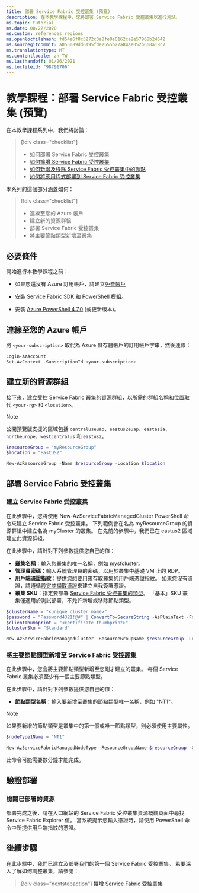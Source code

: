```yaml
---
title: 部署 Service Fabric 受控叢集 (預覽)
description: 在本教學課程中，您將部署 Service Fabric 受控叢集以進行測試。
ms.topic: tutorial
ms.date: 08/27/2020
ms.custom: references_regions
ms.openlocfilehash: fd54e6f8c5272c3a8fe0e0162ca2e57968b24642
ms.sourcegitcommit: a055089dd6195fde2555b27a84ae052b668a18c7
ms.translationtype: MT
ms.contentlocale: zh-TW
ms.lasthandoff: 01/26/2021
ms.locfileid: "98791706"
---
```

# <a name="tutorial-deploy-a-service-fabric-managed-cluster-preview"></a>教學課程：部署 Service Fabric 受控叢集 (預覽)

在本教學課程系列中，我們將討論：

> [!div class="checklist"]
> * 如何部署 Service Fabric 受控叢集 
> * [如何擴增 Service Fabric 受控叢集](tutorial-managed-cluster-scale.md)
> * [如何新增及移除 Service Fabric 受控叢集中的節點](tutorial-managed-cluster-add-remove-node-type.md)
> * [如何將應用程式部署到 Service Fabric 受控叢集](tutorial-managed-cluster-deploy-app.md)

本系列的這個部分涵蓋如何：

> [!div class="checklist"]
> * 連線至您的 Azure 帳戶
> * 建立新的資源群組
> * 部署 Service Fabric 受控叢集
> * 將主要節點類型新增至叢集

## <a name="prerequisites"></a>必要條件

開始進行本教學課程之前：

* 如果您還沒有 Azure 訂用帳戶，請建立[免費帳戶](https://azure.microsoft.com/free/?WT.mc_id=A261C142F)

* 安裝 [Service Fabric SDK 和 PowerShell 模組](service-fabric-get-started.md)。

* 安裝 [Azure PowerShell 4.7.0](/powershell/azure/release-notes-azureps#azservicefabric) (或更新版本)。

## <a name="connect-to-your-azure-account"></a>連線至您的 Azure 帳戶

將 `<your-subscription>` 取代為 Azure 儲存體帳戶的訂用帳戶字串，然後連線：

```powershell
Login-AzAccount
Set-AzContext -SubscriptionId <your-subscription>

```

## <a name="create-a-new-resource-group"></a>建立新的資源群組

接下來，建立受控 Service Fabric 叢集的資源群組，以所需的群組名稱和位置取代 `<your-rg>` 和 `<location>`。

> [!NOTE]
> 公開預覽版支援的區域包括 `centraluseuap`、`eastus2euap`、`eastasia`、`northeurope`、`westcentralus` 和 `eastus2`。

```powershell
$resourceGroup = "myResourceGroup"
$location = "EastUS2"

New-AzResourceGroup -Name $resourceGroup -Location $location
```

## <a name="deploy-a-service-fabric-managed-cluster"></a>部署 Service Fabric 受控叢集

### <a name="create-a-service-fabric-managed-cluster"></a>建立 Service Fabric 受控叢集

在此步驟中，您將使用 New-AzServiceFabricManagedCluster PowerShell 命令來建立 Service Fabric 受控叢集。 下列範例會在名為 myResourceGroup 的資源群組中建立名為 myCluster 的叢集。 在先前的步驟中，我們已在 eastus2 區域建立此資源群組。

在此步驟中，請針對下列參數提供您自己的值︰

* **叢集名稱**：輸入您叢集的唯一名稱，例如 mysfcluster。
* **管理員密碼**：輸入系統管理員的密碼，以用於叢集中基礎 VM 上的 RDP。
* **用戶端憑證指紋**：提供您想要用來存取叢集的用戶端憑證指紋。 如果您沒有憑證，請遵循[設定並擷取憑證](../key-vault/certificates/quick-create-portal.md)來建立自我簽署憑證。
* **叢集 SKU**：指定要部署 [Service Fabric 受控叢集的類型](overview-managed-cluster.md#service-fabric-managed-cluster-skus)。 「基本」SKU 叢集僅適用於測試部署，不允許新增或移除節點類型。

```powershell
$clusterName = "<unique cluster name>"
$password = "Password4321!@#" | ConvertTo-SecureString -AsPlainText -Force
$clientThumbprint = "<certificate thumbprint>"
$clusterSku = "Standard"

New-AzServiceFabricManagedCluster -ResourceGroupName $resourceGroup -Location $location -ClusterName $clusterName -ClientCertThumbprint $clientThumbprint -ClientCertIsAdmin -AdminPassword $password -Sku $clusterSKU -Verbose
```

### <a name="add-a-primary-node-type-to-the-service-fabric-managed-cluster"></a>將主要節點類型新增至 Service Fabric 受控叢集

在此步驟中，您會將主要節點類型新增至您剛才建立的叢集。 每個 Service Fabric 叢集必須至少有一個主要節點類型。

在此步驟中，請針對下列參數提供您自己的值︰

* **節點類型名稱**：輸入要新增至叢集的節點類型唯一名稱，例如 "NT1"。

> [!NOTE]
> 如果要新增的節點類型是叢集中的第一個或唯一節點類型，則必須使用主要屬性。

```powershell
$nodeType1Name = "NT1"

New-AzServiceFabricManagedNodeType -ResourceGroupName $resourceGroup -ClusterName $clusterName -Name $nodeType1Name -Primary -InstanceCount 5
```

此命令可能需要數分鐘才能完成。

## <a name="validate-the-deployment"></a>驗證部署

### <a name="review-deployed-resources"></a>檢閱已部署的資源

部署完成之後，請在入口網站的 Service Fabric 受控叢集資源概觀頁面中尋找 Service Fabric Explorer 值。 當系統提示您輸入憑證時，請使用 PowerShell 命令中所提供用戶端指紋的憑證。

## <a name="next-steps"></a>後續步驟

在此步驟中，我們已建立及部署我們的第一個 Service Fabric 受控叢集。 若要深入了解如何調整叢集，請參閱：

> [!div class="nextstepaction"]
> [擴增 Service Fabric 受控叢集](tutorial-managed-cluster-scale.md)
